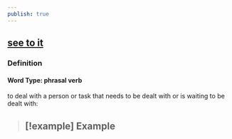 ```yaml
---
publish: true
---
```


## [see to it](https://dictionary.cambridge.org/dictionary/english/see-to-it)

### Definition
#### Word Type: phrasal verb
to deal with a person or task that needs to be dealt with or is waiting to be dealt with:

>[!example] Example
> - 
